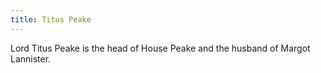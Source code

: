 ```yaml
---
title: Titus Peake
---
```


Lord Titus Peake is the head of House Peake and the husband of Margot Lannister.


